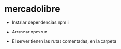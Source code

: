 # mercadolibre

- Instalar dependencias npm i 
- Arrancar npm run

- El server tienen las rutas comentadas, en la carpeta 

